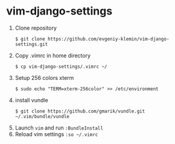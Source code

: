 vim-django-settings
===================

1. Clone repository 
    ```
    $ git clone https://github.com/evgeniy-klemin/vim-django-settings.git
    ```
2. Copy .vimrc in home directory 
    ```
    $ cp vim-django-settings/.vimrc ~/
    ```
3. Setup 256 colors xterm
    ```
    $ sudo echo "TERM=xterm-256color" >> /etc/environment
    ```
4. install vundle
    ```
    $ git clone https://github.com/gmarik/vundle.git ~/.vim/bundle/vundle
    ```
5. Launch `vim` and run `:BundleInstall` 
6. Reload vim settings `:so ~/.vimrc`
